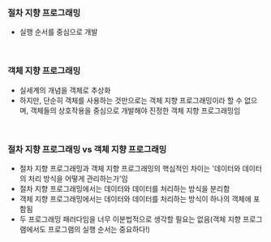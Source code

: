 ### 절차 지향 프로그래밍

- 실행 순서를 중심으로 개발

<br>

### 객체 지향 프로그래밍

- 실세계의 개념을 객체로 추상화
- 하지만, 단순히 객체를 사용하는 것만으로는 객체 지향 프로그래밍이라 할 수 없으며, 객체들의 상호작용을 중심으로 개발해야 진정한 객체 지향 프로그래밍임

<br>

### 절차 지향 프로그래밍 vs 객체 지향 프로그래밍

- 절차 지향 프로그래밍과 객체 지향 프로그래밍의 핵심적인 차이는 '데이터와 데이터의 처리 방식을 어떻게 관리하는가'임
- 절차 지향 프로그래밍에서는 데이터와 데이터를 처리하는 방식을 분리함
- 객체 지향 프로그래밍에서는 데이터와 데이터를 처리하는 방식이 하나의 객체에 포함됨
- 두 프로그래밍 패러다임을 너무 이분법적으로 생각할 필요는 없음(객체 지향 프로그램에서도 프로그램의 실행 순서는 중요하다!) 